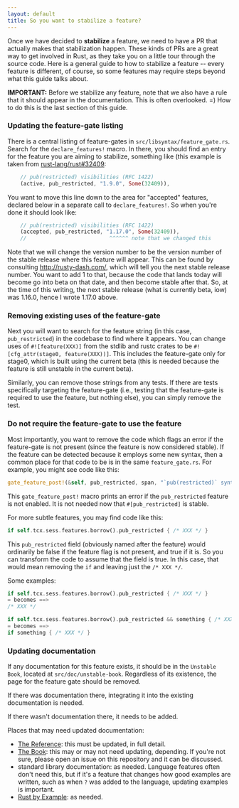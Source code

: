 ```yaml
---
layout: default
title: So you want to stabilize a feature?
---
```


Once we have decided to **stabilize** a feature, we need to have a PR that actually makes that stabilization happen. These kinds of PRs are a great way to get involved in Rust, as they take you on a little tour through the source code. Here is a general guide to how to stabilize a feature -- every feature is different, of course, so some features may require steps beyond what this guide talks about.

**IMPORTANT:** Before we stabilize any feature, note that we also have a rule that it should appear in the documentation. This is often overlooked. =) How to do this is the last section of this guide.

### Updating the feature-gate listing

There is a central listing of feature-gates in `src/libsyntax/feature_gate.rs`. Search for the `declare_features!` macro. In there, you should find an entry for the feature you are aiming to stabilize, something like (this example is taken from [rust-lang/rust#32409](https://github.com/rust-lang/rust/issues/32409):

```rust
    // pub(restricted) visibilities (RFC 1422)
    (active, pub_restricted, "1.9.0", Some(32409)),
```

You want to move this line down to the area for "accepted" features, declared below in a separate call to `declare_features!`. So when you're done it should look like:

```rust
    // pub(restricted) visibilities (RFC 1422)
    (accepted, pub_restricted, "1.17.0", Some(32409)),
    //                          ^^^^^^ note that we changed this
```

Note that we will change the version number to be the version number of the stable release where this feature will appear. This can be found by consulting http://rusty-dash.com/, which will tell you the next stable release number. You want to add 1 to that, because the code that lands today will become go into beta on that date, and then become stable after that. So, at the time of this writing, the next stable release (what is currently beta, iow) was 1.16.0, hence I wrote 1.17.0 above.

### Removing existing uses of the feature-gate

Next you will want to search for the feature string (in this case, `pub_restricted`) in the codebase to find where it appears. You can change uses of `#![feature(XXX)]` from the stdlib and rustc crates to be `#![cfg_attr(stage0, feature(XXX))]`. This includes the feature-gate only for stage0, which is built using the current beta (this is needed because the feature is still unstable in the current beta).

Similarly, you can remove those strings from any tests. If there are tests specifically targeting the feature-gate (i.e., testing that the feature-gate is required to use the feature, but nothing else), you can simply remove the test.

### Do not require the feature-gate to use the feature

Most importantly, you want to remove the code which flags an error if the feature-gate is not present (since the feature is now considered stable). If the feature can be detected because it employs some new syntax, then a common place for that code to be is in the same `feature_gate.rs`. For example, you might see code like this:

```rust
gate_feature_post!(&self, pub_restricted, span, "`pub(restricted)` syntax is experimental");
```

This `gate_feature_post!` macro prints an error if the `pub_restricted` feature is not enabled. It is not needed now that `#[pub_restricted]` is stable. 

For more subtle features, you may find code like this:

```rust
if self.tcx.sess.features.borrow().pub_restricted { /* XXX */ }
```

This `pub_restricted` field (obviously named after the feature) would ordinarily be false if the feature flag is not present, and true if it is. So you can transform the code to assume that the field is true. In this case, that would mean removing the `if` and leaving just the `/* XXX */`.

Some examples:

```rust
if self.tcx.sess.features.borrow().pub_restricted { /* XXX */ }
= becomes ==>
/* XXX */

if self.tcx.sess.features.borrow().pub_restricted && something { /* XXX */ }
= becomes ==>
if something { /* XXX */ }
```

### Updating documentation

If any documentation for this feature exists, it should be in the `Unstable Book`, located at `src/doc/unstable-book`.
Regardless of its existence, the page for the feature gate should be removed.

If there was documentation there, integrating it into the existing documentation is needed.

If there wasn't documentation there, it needs to be added.

Places that may need updated documentation:

* [The Reference](https://github.com/rust-lang-nursery/reference): this must be updated, in full detail.
* [The Book](https://github.com/rust-lang/book): this may or may not need
  updating, depending. If you're not sure, please open an issue on this
  repository and it can be discussed.
* standard library documentation: as needed. Language features often don't need this, but if it's a
  feature that changes how good examples are written, such as when `?` was added to the language,
  updating examples is important.
* [Rust by Example](https://github.com/rust-lang/rust-by-example): as needed.